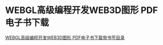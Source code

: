 # WEBGL高级编程开发WEB3D图形 PDF电子书下载

[WEBGL高级编程开发WEB3D图形 PDF电子书下载带书签目录](WEBGL高级编程开发WEB3D图形PDF电子书下载带书签目录.pdf)



